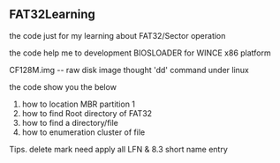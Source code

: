 FAT32Learning
---

the code just for my learning about FAT32/Sector operation

the code help me to development BIOSLOADER for WINCE x86 platform

CF128M.img -- raw disk image thought 'dd' command under linux

the code show you the below

1. how to location MBR partition 1
2. how to find Root directory of FAT32
3. how to find a directory/file
4. how to enumeration cluster of file

Tips. delete mark need apply all LFN & 8.3 short name entry
